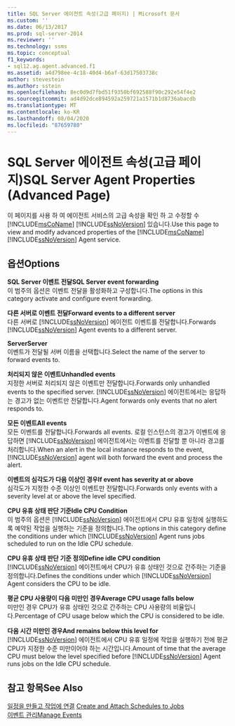 ```yaml
---
title: SQL Server 에이전트 속성(고급 페이지) | Microsoft 문서
ms.custom: ''
ms.date: 06/13/2017
ms.prod: sql-server-2014
ms.reviewer: ''
ms.technology: ssms
ms.topic: conceptual
f1_keywords:
- sql12.ag.agent.advanced.f1
ms.assetid: a4d798ee-4c18-40d4-b6af-63d17503738c
author: stevestein
ms.author: sstein
ms.openlocfilehash: 8ec0d9d7fbd51f9350bf692588f90c292e54f4e2
ms.sourcegitcommit: ad4d92dce894592a259721a1571b1d8736abacdb
ms.translationtype: MT
ms.contentlocale: ko-KR
ms.lasthandoff: 08/04/2020
ms.locfileid: "87659780"
---
```

# <a name="sql-server-agent-properties-advanced-page"></a><span data-ttu-id="464d3-102">SQL Server 에이전트 속성(고급 페이지)</span><span class="sxs-lookup"><span data-stu-id="464d3-102">SQL Server Agent Properties (Advanced Page)</span></span>
  <span data-ttu-id="464d3-103">이 페이지를 사용 하 여 에이전트 서비스의 고급 속성을 확인 하 고 수정할 수 [!INCLUDE[msCoName](../../includes/msconame-md.md)] [!INCLUDE[ssNoVersion](../../includes/ssnoversion-md.md)] 있습니다.</span><span class="sxs-lookup"><span data-stu-id="464d3-103">Use this page to view and modify advanced properties of the [!INCLUDE[msCoName](../../includes/msconame-md.md)] [!INCLUDE[ssNoVersion](../../includes/ssnoversion-md.md)] Agent service.</span></span>  
  
## <a name="options"></a><span data-ttu-id="464d3-104">옵션</span><span class="sxs-lookup"><span data-stu-id="464d3-104">Options</span></span>  
 <span data-ttu-id="464d3-105">**SQL Server 이벤트 전달**</span><span class="sxs-lookup"><span data-stu-id="464d3-105">**SQL Server event forwarding**</span></span>  
 <span data-ttu-id="464d3-106">이 범주의 옵션은 이벤트 전달을 활성화하고 구성합니다.</span><span class="sxs-lookup"><span data-stu-id="464d3-106">The options in this category activate and configure event forwarding.</span></span>  
  
 <span data-ttu-id="464d3-107">**다른 서버로 이벤트 전달**</span><span class="sxs-lookup"><span data-stu-id="464d3-107">**Forward events to a different server**</span></span>  
 <span data-ttu-id="464d3-108">다른 서버로 [!INCLUDE[ssNoVersion](../../includes/ssnoversion-md.md)] 에이전트 이벤트를 전달합니다.</span><span class="sxs-lookup"><span data-stu-id="464d3-108">Forwards [!INCLUDE[ssNoVersion](../../includes/ssnoversion-md.md)] Agent events to a different server.</span></span>  
  
 <span data-ttu-id="464d3-109">**Server**</span><span class="sxs-lookup"><span data-stu-id="464d3-109">**Server**</span></span>  
 <span data-ttu-id="464d3-110">이벤트가 전달될 서버 이름을 선택합니다.</span><span class="sxs-lookup"><span data-stu-id="464d3-110">Select the name of the server to forward events to.</span></span>  
  
 <span data-ttu-id="464d3-111">**처리되지 않은 이벤트**</span><span class="sxs-lookup"><span data-stu-id="464d3-111">**Unhandled events**</span></span>  
 <span data-ttu-id="464d3-112">지정한 서버로 처리되지 않은 이벤트만 전달합니다.</span><span class="sxs-lookup"><span data-stu-id="464d3-112">Forwards only unhandled events to the specified server.</span></span> [!INCLUDE[ssNoVersion](../../includes/ssnoversion-md.md)] <span data-ttu-id="464d3-113">에이전트에서는 응답하는 경고가 없는 이벤트만 전달합니다.</span><span class="sxs-lookup"><span data-stu-id="464d3-113">Agent forwards only events that no alert responds to.</span></span>  
  
 <span data-ttu-id="464d3-114">**모든 이벤트**</span><span class="sxs-lookup"><span data-stu-id="464d3-114">**All events**</span></span>  
 <span data-ttu-id="464d3-115">모든 이벤트를 전달합니다.</span><span class="sxs-lookup"><span data-stu-id="464d3-115">Forwards all events.</span></span> <span data-ttu-id="464d3-116">로컬 인스턴스의 경고가 이벤트에 응답하면 [!INCLUDE[ssNoVersion](../../includes/ssnoversion-md.md)] 에이전트에서는 이벤트를 전달할 뿐 아니라 경고를 처리합니다.</span><span class="sxs-lookup"><span data-stu-id="464d3-116">When an alert in the local instance responds to the event, [!INCLUDE[ssNoVersion](../../includes/ssnoversion-md.md)] agent will both forward the event and process the alert.</span></span>  
  
 <span data-ttu-id="464d3-117">**이벤트의 심각도가 다음 이상인 경우**</span><span class="sxs-lookup"><span data-stu-id="464d3-117">**If event has severity at or above**</span></span>  
 <span data-ttu-id="464d3-118">심각도가 지정한 수준 이상인 이벤트만 전달합니다.</span><span class="sxs-lookup"><span data-stu-id="464d3-118">Forwards only events with a severity level at or above the level specified.</span></span>  
  
 <span data-ttu-id="464d3-119">**CPU 유휴 상태 판단 기준**</span><span class="sxs-lookup"><span data-stu-id="464d3-119">**Idle CPU Condition**</span></span>  
 <span data-ttu-id="464d3-120">이 범주의 옵션은 [!INCLUDE[ssNoVersion](../../includes/ssnoversion-md.md)] 에이전트에서 CPU 유휴 일정에 실행하도록 예약된 작업을 실행하는 기준을 정의합니다.</span><span class="sxs-lookup"><span data-stu-id="464d3-120">The options in this category define the conditions under which [!INCLUDE[ssNoVersion](../../includes/ssnoversion-md.md)] Agent runs jobs scheduled to run on the Idle CPU schedule.</span></span>  
  
 <span data-ttu-id="464d3-121">**CPU 유휴 상태 판단 기준 정의**</span><span class="sxs-lookup"><span data-stu-id="464d3-121">**Define idle CPU condition**</span></span>  
 <span data-ttu-id="464d3-122">[!INCLUDE[ssNoVersion](../../includes/ssnoversion-md.md)] 에이전트에서 CPU가 유휴 상태인 것으로 간주하는 기준을 정의합니다.</span><span class="sxs-lookup"><span data-stu-id="464d3-122">Defines the conditions under which [!INCLUDE[ssNoVersion](../../includes/ssnoversion-md.md)] Agent considers the CPU to be idle.</span></span>  
  
 <span data-ttu-id="464d3-123">**평균 CPU 사용량이 다음 미만인 경우**</span><span class="sxs-lookup"><span data-stu-id="464d3-123">**Average CPU usage falls below**</span></span>  
 <span data-ttu-id="464d3-124">미만인 경우 CPU가 유휴 상태인 것으로 간주하는 CPU 사용량의 비율입니다.</span><span class="sxs-lookup"><span data-stu-id="464d3-124">Percentage of CPU usage below which the CPU is considered to be idle.</span></span>  
  
 <span data-ttu-id="464d3-125">**다음 시간 미만인 경우**</span><span class="sxs-lookup"><span data-stu-id="464d3-125">**And remains below this level for**</span></span>  
 <span data-ttu-id="464d3-126">[!INCLUDE[ssNoVersion](../../includes/ssnoversion-md.md)] 에이전트에서 CPU 유휴 일정에 작업을 실행하기 전에 평균 CPU가 지정한 수준 미만이어야 하는 시간입니다.</span><span class="sxs-lookup"><span data-stu-id="464d3-126">Amount of time that the average CPU must below the level specified before [!INCLUDE[ssNoVersion](../../includes/ssnoversion-md.md)] Agent runs jobs on the Idle CPU schedule.</span></span>  
  
## <a name="see-also"></a><span data-ttu-id="464d3-127">참고 항목</span><span class="sxs-lookup"><span data-stu-id="464d3-127">See Also</span></span>  
 <span data-ttu-id="464d3-128">[일정을 만들고 작업에 연결](create-and-attach-schedules-to-jobs.md) </span><span class="sxs-lookup"><span data-stu-id="464d3-128">[Create and Attach Schedules to Jobs](create-and-attach-schedules-to-jobs.md) </span></span>  
 [<span data-ttu-id="464d3-129">이벤트 관리</span><span class="sxs-lookup"><span data-stu-id="464d3-129">Manage Events</span></span>](manage-events.md)  
  
  
